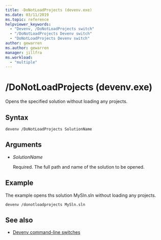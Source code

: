 ```yaml
---
title: -DoNotLoadProjects (devenv.exe)
ms.date: 03/11/2019
ms.topic: reference
helpviewer_keywords:
  - "Devenv, /DoNotLoadProjects switch"
  - "/DoNotLoadProjects Devenv switch"
  - "DoNotLoadProjects Devenv switch"
author: gewarren
ms.author: gewarren
manager: jillfra
ms.workload:
  - "multiple"
---
```

# /DoNotLoadProjects (devenv.exe)

Opens the specified solution without loading any projects.

## Syntax

```shell
devenv /DoNotLoadProjects SolutionName
```

## Arguments

- *SolutionName*

  Required. The full path and name of the solution to be opened.

## Example

The example opens ths solution MySln.sln without loading any projects.

```shell
devenv /donotloadprojects MySln.sln

```

## See also

- [Devenv command-line switches](../../ide/reference/devenv-command-line-switches.md)
